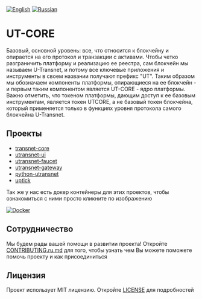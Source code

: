 [![English](https://thumb.ibb.co/jDrVkd/gb.png)](README.md) [![Russian](https://thumb.ibb.co/cjYMrJ/ru.png)](README.ru.md)

# UT-CORE
Базовый, основной уровень: все, что относится к блокчейну и опирается на его протокол и транзакции с активами. 
Чтобы четко разграничить платформу и реализацию ее реестра, сам блокчейн мы называем U-Transnet, и потому все ключевые приложения и инструменты в своем названии получают префикс "UT". Таким образом мы обозначаем компоненты платформы, опирающиеся на ее блокчейн - и первым таким компонентом является UT-CORE - ядро платформы. Важно отметить, что токеном платформы, дающим доступ к ее базовым инструментам, является токен UTCORE, а не базовый токен  блокчейна, который применяется только в функциях уровня протокола самого блокчейна U-Transnet.  

## Проекты
- [transnet-core](https://github.com/u-transnet/transnet-core)
- [utransnet-ui](https://github.com/u-transnet/utransnet-ui)
- [utransnet-faucet](https://github.com/u-transnet/utransnet-faucet)
- [utransnet-gateway](https://github.com/u-transnet/utransnet-gateway)
- [python-utransnet](https://github.com/u-transnet/python-utransnet)
- [uptick](https://github.com/u-transnet/uptick)

Так же у нас есть докер контейнеры для этих проектов, чтобы ознакомиться с ними просто кликните по изображению

[![Docker](https://www.docker.com/sites/default/files/horizontal.png)](https://github.com/u-transnet/dockerfiles)

## Сотрудничество
Мы будем рады вашей помощи в развитии проекта! Откройте [CONTRIBUTING.ru.md](CONTRIBUTING.ru.md) для того, чтобы узнать чем Вы можете поможете помочь проекту и как присоединиться

## Лицензия
Проект использует MIT лицензию. Откройте [LICENSE](LICENSE) для подробностей

